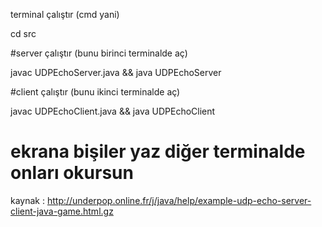 terminal çalıştır (cmd yani)

cd src 

#server çalıştır (bunu birinci terminalde aç)

javac UDPEchoServer.java && java UDPEchoServer

#client çalıştır (bunu ikinci terminalde aç)

javac UDPEchoClient.java && java UDPEchoClient 

# ekrana bişiler yaz diğer terminalde onları okursun 

kaynak : http://underpop.online.fr/j/java/help/example-udp-echo-server-client-java-game.html.gz